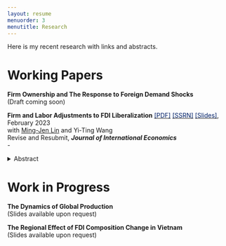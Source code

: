 ```yaml
---
layout: resume
menuorder: 3
menutitle: Research
---
```


Here is my recent research with links and abstracts. 

# Working Papers
**Firm Ownership and The Response to Foreign Demand Shocks** <br>
(Draft coming soon)
  
**Firm and Labor Adjustments to FDI Liberalization** <a href="https://sungjuwu.github.io/documents/CNFDI_paper.pdf" target="_blank"><span style="color:#012169">[PDF]</span></a> <a href="https://papers.ssrn.com/sol3/papers.cfm?abstract_id=4347657" target="_blank"><span style="color:#012169">[SSRN]</span></a> <a href="https://sungjuwu.github.io/documents/CNFDI_slides.pdf" target="_blank"><span style="color:#012169">[Slides]</span></a>, February 2023 <br> 
with <a href="https://economicsatntu.wixsite.com/ming-jen-lin" target="_blank">Ming-Jen Lin</a> and Yi-Ting Wang <br>
Revise and Resubmit, <em>**Journal of International Economics**</em><br>- <details><summary>Abstract</summary><p>This paper studies how liberalizing outward foreign direct investments (FDI) affects manufacturers' engagement in global production and their domestic workers' labor market outcomes. Focusing on a liberalization policy in 2001 by the government of Taiwan that allowed 122 electronic products to be produced in China, we estimate its effect on Taiwanese electronic manufacturers and their domestic workers. Employing a matched difference-in-differences strategy, we find that the manufacturers targeted by the policy were on average 16% more likely to invest in China relative to the non-targeted ones. Correspondingly, the domestic workers initially employed by the targeted manufacturers were on average more likely to change their jobs, stay employed for fewer years, and have lower wages in subsequent years relative to those employed by the non-targeted ones. The worker-level effects of the policy exhibited substantial heterogeneity across the initial wage distribution, with the top-decile workers benefiting and the other workers losing on average.</p></details>


# Work in Progress
**The Dynamics of Global Production** <br>
(Slides available upon request)

**The Regional Effect of FDI Composition Change in Vietnam** <br>
(Slides available upon request)
